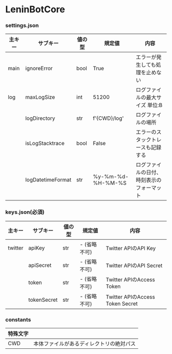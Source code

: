 # LeninBotCore
### settings.json
| 主キー | サブキー          | 値の型 | 規定値            | 内容                                       | 
| ------ | ----------------- | ------ | ----------------- | ------------------------------------------ | 
| main   | ignoreError       | bool   | True              | エラーが発生しても処理を止めない           | 
| log    | maxLogSize        | int    | 51200             | ログファイルの最大サイズ 単位:B            | 
|        | logDirectory      | str    | f'{CWD}/log'      | ログファイルの場所                         | 
|        | isLogStacktrace   | bool   | False             | エラーのスタックトレースも記録する         | 
|        | logDatetimeFormat | str    | %y-%m-%d-%H-%M-%S | ログファイルの日付、時刻表示のフォーマット | 

### keys.json(必須)
| 主キー  | サブキー    | 値の型 | 規定値       | 内容                             | 
| ------- | ----------- | ------ | ------------ | -------------------------------- | 
| twitter | apiKey      | str    | - (省略不可) | Twitter APIのAPI Key             | 
|         | apiSecret   | str    | - (省略不可) | Twitter APIのAPI Secret          | 
|         | token       | str    | - (省略不可) | Twitter APIのAccess Token        | 
|         | tokenSecret | str    | - (省略不可) | Twitter APIのAccess Token Secret | 

### constants
| 特殊文字 |                                          | 
| -------- | ---------------------------------------- | 
| CWD      | 本体ファイルがあるディレクトリの絶対パス | 
